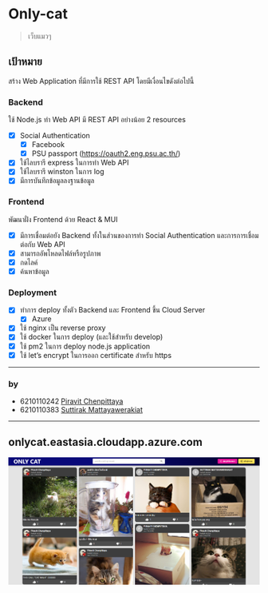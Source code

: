 # Only-cat 
> เว็บแมวๆ
## เป้าหมาย
สร้าง Web Application ที่มีการใช้ REST API โดยมีเงื่อนไขดังต่อไปนี้
### Backend 
ใช้ Node.js ทำ Web API มี REST API อย่างน้อย 2 resources  
- [x] Social Authentication  
    - [x] Facebook 
    - [x] PSU passport (https://oauth2.eng.psu.ac.th/)
- [x] ใช้ไลบรารี express ในการทำ Web API 
- [x] ใช้ไลบรารี winston ในการ log
- [x] มีการบันทึกข้อมูลลงฐานข้อมูล
### Frontend 
พัฒนาฝั่ง Frontend ด้วย React & MUI
- [x] มีการเชื่อมต่อยัง Backend ทั้งในส่วนของการทำ Social Authentication และการการเชื่อมต่อกับ Web API
- [x] สามารถอัพโหลดไฟล์หรือรูปภาพ
- [x] กดไลค์
- [x] ค้นหาข้อมูล

### Deployment

- [x] ทำการ deploy ทั้งตัว Backend และ Frontend ขึ้น Cloud Server 
    - [x] Azure
- [x] ใช้ nginx เป็น reverse proxy
- [x] ใช้ docker ในการ deploy (และใช้สำหรับ develop)
- [x] ใช้ pm2 ในการ deploy node.js application
- [x] ใช้ let’s encrypt ในการออก certificate สำหรับ https

---

### by
- 6210110242 [Piravit Chenpittaya](https://github.com/karnzx)
- 6210110383 [Suttirak Mattayawerakiat](https://github.com/suttirak-mattaya)

---
## onlycat.eastasia.cloudapp.azure.com
![home_image](https://github.com/karnzx/only-cat/blob/main/backend/public/home_pic.png)
